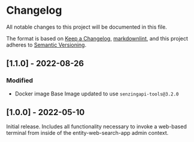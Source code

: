 # Changelog

All notable changes to this project will be documented in this file.

The format is based on [Keep a Changelog](https://keepachangelog.com/en/1.0.0/),
[markdownlint](https://dlaa.me/markdownlint/),
and this project adheres to [Semantic Versioning](https://semver.org/spec/v2.0.0.html).

## [1.1.0] - 2022-08-26

### Modified
- Docker image Base Image updated to use `senzingapi-tools@3.2.0`

## [1.0.0] - 2022-05-10

Initial release. Includes all functionality necessary to invoke a web-based terminal from inside of the entity-web-search-app admin context.
